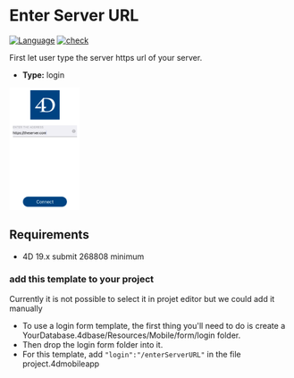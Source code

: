 # Enter Server URL

[![Language][swift-shield]][swift-url]
[![check][check-shield]][check-url]

First let user type the server https url of your server.

* **Type:** login

<img src="Screenshot.png" width="25%" height="25%"/>

## Requirements

* 4D 19.x submit 268808 minimum

### add this template to your project

Currently it is not possible to select it in projet editor but we could add it manually

* To use a login form template, the first thing you'll need to do is create a YourDatabase.4dbase/Resources/Mobile/form/login folder.
* Then drop the login form folder into it.
* For this template, add `"login":"/enterServerURL"` in the file project.4dmobileapp

<!-- MARKDOWN LINKS & IMAGES -->
<!-- https://www.markdownguide.org/basic-syntax/#reference-style-links -->
[swift-shield]: http://img.shields.io/badge/language-swift-orange.svg?style=flat
[swift-url]: https://developer.apple.com/swift/
[check-shield]: https://github.com/4d-go-mobile/form-login-EnterServerURL/workflows/%E2%9C%85%20check/badge.svg
[check-url]: https://github.com/4d-go-mobile/form-login-EnterServerURL/actions?query=workflow%3A%22%E2%9C%85+check%22

